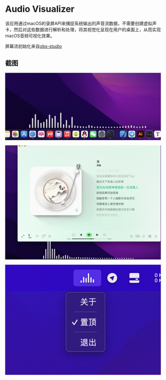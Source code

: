 # Audio Visualizer

该应用通过macOS的录屏API来捕捉系统输出的声音流数据，不需要创建虚拟声卡，然后对这些数据进行解析和处理，将其视觉化呈现在用户的桌面上，从而实现macOS音频可视化效果。

屏幕流初始化来自[obs-studio](https://github.com/obsproject/obs-studio)

## 截图

![App 1](Screenshot/App1.png)

![App 2](Screenshot/App2.png)

![MenuBar](Screenshot/MenuBar.png)

